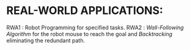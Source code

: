 # REAL-WORLD APPLICATIONS:

RWA1 : Robot Programming for specified tasks.
RWA2 : _Wall-Following Algorithm_ for the robot mouse to reach the goal and _Backtracking_ eliminating the redundant path.
